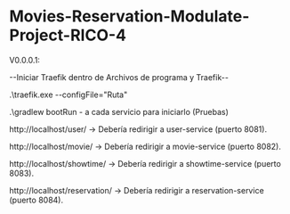 # Movies-Reservation-Modulate-Project-RICO-4

V0.0.0.1:

--Iniciar Traefik dentro de Archivos de programa y Traefik--

.\traefik.exe --configFile="Ruta"

.\gradlew bootRun - a cada servicio para iniciarlo (Pruebas)

http://localhost/user/ -> Debería redirigir a user-service (puerto 8081).

http://localhost/movie/ -> Debería redirigir a movie-service (puerto 8082).

http://localhost/showtime/ -> Debería redirigir a showtime-service (puerto 8083).

http://localhost/reservation/ -> Debería redirigir a reservation-service (puerto 8084).
